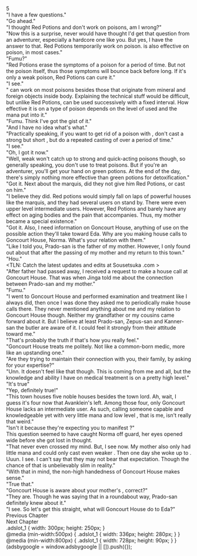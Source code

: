 5<br/>
"I have a few questions."<br/>
"Go ahead."<br/>
"I thought Red Potions and <Recovery> don't work on poisons, am I wrong?"<br/>
"Now this is a surprise, never would have thought I'd get that question from an adventurer, especially a hardcore one like you. But yes, I have the answer to that. Red Potions temporarily work on poison. <Recovery> is also effective on poison, in most cases."<br/>
"Fumu?"<br/>
"Red Potions erase the symptoms of a poison for a period of time. But not the poison itself, thus those symptoms will bounce back before long. If it's only a weak poison, Red Potions can cure it."<br/>
"I see."<br/>
"<Recovery> can work on most poisons besides those that originate from mineral and foreign objects inside body. Explaining the technical stuff would be difficult, but unlike Red Potions, <Recovery> can be used successively with a fixed interval. How effective it is on a type of poison depends on the level of <Recovery> used and the mana put into it."<br/>
"Fumu. Think I've got the gist of it."<br/>
"And I have no idea what's what."<br/>
"Practically speaking, if you want to get rid of a poison with <Recovery>, don't cast a strong but short <Recovery>, but do a repeated casting of <Recovery> over a period of time."<br/>
"I see."<br/>
"Oh, I got it now."<br/>
"Well, weak <Recovery> won't catch up to strong and quick-acting poisons though, so generally speaking, you don't use <Recovery> to treat poisons. But if you're an adventurer, you'll get your hand on green potions. At the end of the day, there's simply nothing more effective than green potions for detoxification."<br/>
"Got it. Next about the marquis, did they not give him Red Potions, or cast <Recovery> on him."<br/>
"I believe they did. Red potions would simply fall on laps of powerful houses like the marquis, and they had several <Recovery> users on stand by. There were even upper level intermediate users. However, Red Potions and <Recovery> barely have any effect on aging bodies and the pain that accompanies. Thus, my mother became a special existence."<br/>
"Got it. Also, I need information on Goncourt House, anything of use on the possible action they'll take toward Eda. Why are you making house calls to Goncourt House, Norma. What's your relation with them."<br/>
"Like I told you, Prado-san is the father of my mother. However, I only found out about that after the passing of my mother and my return to this town."<br/>
"Hou."<br/>
<TLN: Catch the latest updates and edits at Sousetsuka .com ><br/>
"After father had passed away, I received a request to make a house call at Goncourt House. That was when Jinga told me about the connection between Prado-san and my mother."<br/>
"Fumu."<br/>
"I went to Goncourt House and performed examination and treatment like I always did, then once I was done they asked me to periodically make house calls there. They never mentioned anything about me and my relation to Goncourt House though. Neither my grandfather or my cousins came forward about it. But I believe at least Prado-san, Zepus-san and Kanner-san the butler are aware of it. I could feel it strongly from their attitude toward me."<br/>
"That's probably the truth if that's how you really feel."<br/>
"Goncourt House treats me politely. Not like a common-born medic, more like an upstanding one."<br/>
"Are they trying to maintain their connection with you, their family, by asking for your expertise?"<br/>
"Unn. It doesn't feel like that though. This is coming from me and all, but the knowledge and ability I have on medical treatment is on a pretty high level."<br/>
"It's true"<br/>
"Yep, definitely true!"<br/>
"This town houses five noble houses besides the town lord. Ah, wait, I guess it's four now that Avanklein's left. Among those four, only Goncourt House lacks an intermediate <Recovery> user. As such, calling someone capable and knowledgeable yet with very little mana and low level <Recovery>, that is me, isn't really that weird."<br/>
"Isn't it because they're expecting you to manifest <Purification>?"<br/>
This question seemed to have caught Norma off guard, her eyes opened wide before she got lost in thought.<br/>
"That never even crossed my mind. But, I see now. My mother also only had little mana and could only cast even weaker <Recovery>. Then one day she woke up to <Purification>. Uuun. I see. I can't say that they may not bear that expectation. Though the chance of that is unbelievably slim in reality."<br/>
"With that in mind, the non-high handedness of Goncourt House makes sense."<br/>
"True that."<br/>
"Goncourt House is aware about your mother's <Purification>, correct?"<br/>
"They are. Though he was saying that in a roundabout way, Prado-san definitely knew about it."<br/>
"I see. So let's get this straight, what will Goncourt House do to Eda?"<br/>
Previous Chapter<br/>
Next Chapter <br/>
.adslot_1 { width: 300px; height: 250px; }<br/>
@media (min-width:500px) { .adslot_1 { width: 336px; height: 280px; } }<br/>
@media (min-width:800px) { .adslot_1 { width: 728px; height: 90px; } }<br/>
(adsbygoogle = window.adsbygoogle || []).push({});<br/>

